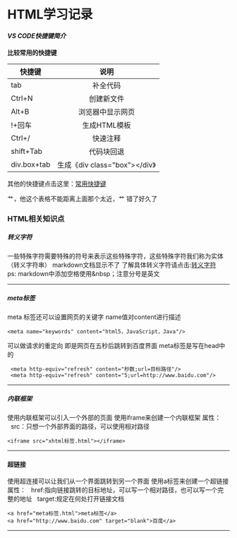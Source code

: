 # HTML学习记录
 

#### *VS CODE快捷键简介*

**比较常用的快捷键**

| 快捷键 |说明 |
|-----|:----:|
|tab | 补全代码|
|Ctrl+N|创建新文件|
|Alt+B|浏览器中显示网页|
|!+回车|生成HTML模板|
|Ctrl+/|快速注释|
|shift+Tab|代码块回退|
|div.box+tab|生成《div class="box"></div》|
其他的快捷键点击这里：[常用快捷键](https://blog.csdn.net/qq_39082182/article/details/82381304)

艹，他这个表格不能距离上面那个太近，艹 错了好久了

### HTML相关知识点

##### 转义字符

一些特殊字符需要特殊的符号来表示这些特殊字符，这些特殊字符我们称为实体（转义字符串）
markdown文档显示不了
了解具体转义字符请点击:[转义字符](https://blog.csdn.net/qq_27674439/article/details/93116914)
<br>
ps:  markdown中添加空格使用&nbsp；注意分号是英文

---
##### meta标签
 meta 标签还可以设置网页的关键字
 name值对content进行描述

    <meta name="keywords" content="html5，JavaScript，Java"/>

可以做请求的重定向
即是网页在五秒后跳转到百度界面
meta标签是写在head中的

     <meta http-equiv="refresh" content="秒数;url=目标路径"/>
     <meta http-equiv="refresh" content="5;url=http://www.baidu.com"/>

---
##### 内联框架
使用内联框架可以引入一个外部的页面
使用iframe来创建一个内联框架
属性：
&nbsp;&nbsp;src：只想一个外部界面的路径，可以使用相对路径

    <iframe src="xhtml标签.html"></iframe>


---
#### 超链接
使用超连接可以让我们从一个界面跳转到另一个界面
使用a标签来创建一个超链接
属性：
&nbsp;&nbsp;href:指向链接跳转的目标地址，可以写一个相对路径，也可以写一个完整的地址
&nbsp;&nbsp;target:规定在何处打开链接文档

    <a href="meta标签.html">meta标签</a>
    <a href="http://www.baidu.com" target="blank">百度</a>


---

